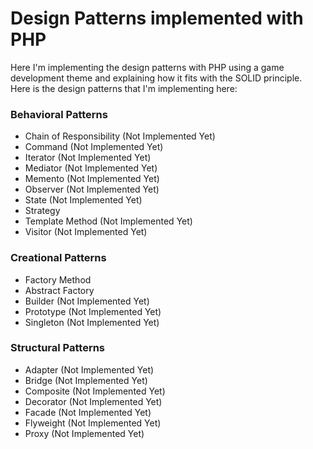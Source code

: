 # Design Patterns implemented with PHP

Here I'm implementing the design patterns with PHP using a game development theme and explaining how it
fits with the SOLID principle.<br />
Here is the design patterns that I'm implementing here:
### Behavioral Patterns
- Chain of Responsibility (Not Implemented Yet)
- Command (Not Implemented Yet)
- Iterator (Not Implemented Yet)
- Mediator (Not Implemented Yet)
- Memento (Not Implemented Yet)
- Observer (Not Implemented Yet)
- State (Not Implemented Yet)
- Strategy
- Template Method (Not Implemented Yet)
- Visitor (Not Implemented Yet)

### Creational Patterns
- Factory Method  
- Abstract Factory
- Builder (Not Implemented Yet)
- Prototype (Not Implemented Yet)
- Singleton (Not Implemented Yet)

### Structural Patterns
- Adapter (Not Implemented Yet)
- Bridge (Not Implemented Yet)
- Composite (Not Implemented Yet)
- Decorator (Not Implemented Yet)
- Facade (Not Implemented Yet)
- Flyweight (Not Implemented Yet)
- Proxy (Not Implemented Yet)